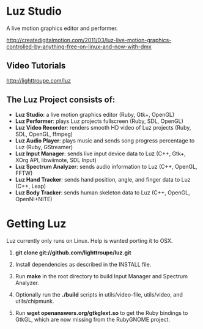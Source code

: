 # Luz Studio

A live motion graphics editor and performer.

<http://createdigitalmotion.com/2011/03/luz-live-motion-graphics-controlled-by-anything-free-on-linux-and-now-with-dmx>

## Video Tutorials

<http://lighttroupe.com/luz>

## The Luz Project consists of:

- **Luz Studio**: a live motion graphics editor (Ruby, Gtk+, OpenGL)
- **Luz Performer**: plays Luz projects fullscreen (Ruby, SDL, OpenGL)
- **Luz Video Recorder**: renders smooth HD video of Luz projects (Ruby, SDL, OpenGL, ffmpeg)
- **Luz Audio Player**: plays music and sends song progress percentage to Luz (Ruby, GStreamer)
- **Luz Input Manager**: sends live input device data to Luz (C++, Gtk+, XOrg API, libwiimote, SDL Input)
- **Luz Spectrum Analyzer**: sends audio information to Luz (C++, OpenGL, FFTW)
- **Luz Hand Tracker**: sends hand position, angle, and finger data to Luz (C++, Leap)
- **Luz Body Tracker**: sends human skeleton data to Luz (C++, OpenGL, OpenNI+NITE)

# Getting Luz

Luz currently only runs on Linux.  Help is wanted porting it to OSX.

1. **git clone git://github.com/lighttroupe/luz.git**

2. Install dependencies as described in the INSTALL file.

3. Run **make** in the root directory to build Input Manager and Spectrum Analyzer.

4. Optionally run the **./build** scripts in utils/video-file, utils/video, and utils/chipmunk.

5. Run **wget openanswers.org/gtkglext.so** to get the Ruby bindings to GtkGL, which are now missing from the RubyGNOME project.
